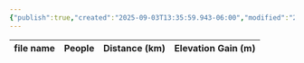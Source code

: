 ```yaml
---
{"publish":true,"created":"2025-09-03T13:35:59.943-06:00","modified":"2025-09-03T14:57:32.791-06:00","published":"2025-09-03T14:57:32.791-06:00","tags":["route"],"cssclasses":"","elevation":null,"region":"Kananaskis","location":"50.6857949, -115.006991","DWYT":null,"Kane":"Moderate","completed":false}
---
```



| file name | People | Distance (km) | Elevation Gain (m) |
| --------- | ------ | ------------- | ------------------ |